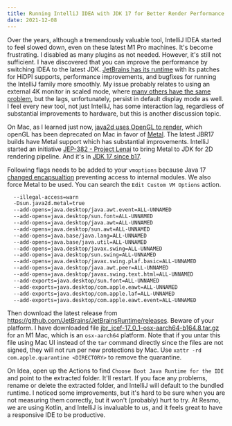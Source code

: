 ```yaml
---
title: Running IntelliJ IDEA with JDK 17 for Better Render Performance with Metal
date: 2021-12-08
--- 
```


Over the years, although a tremendously valuable tool, IntelliJ IDEA started to feel slowed down, even on these latest M1 Pro machines. It's become frustrating. I disabled as many plugins as not needed. However, it's still not sufficient. I have discovered that you can improve the performance by switching IDEA to the latest JDK. [JetBrains has its runtime](https://github.com/JetBrains/JetBrainsRuntime) with its patches for HiDPI supports, performance improvements, and bugfixes for running the IntelliJ family more smoothly. My issue probably relates to using an external 4K monitor in scaled mode, where [many others have the same problem](https://youtrack.jetbrains.com/issue/JBR-745), but the lags, unfortunately, persist in default display mode as well. I feel every new tool, not just IntelliJ, has some interaction lag, regardless of substantial improvements to hardware, but this is another discussion topic.

On Mac, as I learned just now, [java2d uses OpenGL to render](https://youtrack.jetbrains.com/issue/JBR-745), which openGL has been deprecated on Mac in favor of [Metal](https://developer.apple.com/metal/). The latest JBR17 builds have Metal support which has substantial improvements. IntelliJ started an initiative [JEP-382 - Project Lenai](https://blog.jetbrains.com/platform/2020/11/metal-for-intellij-platform/) to bring Metal to JDK for 2D rendering pipeline. And it's in [JDK 17 since b17](https://openjdk.java.net/jeps/382). 

Following flags needs to be added to your `vmoptions` because Java 17 [changed encapsualtion](https://www.infoq.com/news/2021/06/internals-encapsulated-jdk17/) preventing access to internal modules. We also force Metal to be used. You can search the `Edit Custom VM Options` action.

```sh
  --illegal-access=warn
  -Dsun.java2d.metal=true
  --add-opens=java.desktop/java.awt.event=ALL-UNNAMED
  --add-opens=java.desktop/sun.font=ALL-UNNAMED
  --add-opens=java.desktop/java.awt=ALL-UNNAMED
  --add-opens=java.desktop/sun.awt=ALL-UNNAMED
  --add-opens=java.base/java.lang=ALL-UNNAMED
  --add-opens=java.base/java.util=ALL-UNNAMED
  --add-opens=java.desktop/javax.swing=ALL-UNNAMED
  --add-opens=java.desktop/sun.swing=ALL-UNNAMED
  --add-opens=java.desktop/javax.swing.plaf.basic=ALL-UNNAMED
  --add-opens=java.desktop/java.awt.peer=ALL-UNNAMED
  --add-opens=java.desktop/javax.swing.text.html=ALL-UNNAMED
  --add-exports=java.desktop/sun.font=ALL-UNNAMED
  --add-exports=java.desktop/com.apple.eawt=ALL-UNNAMED
  --add-exports=java.desktop/com.apple.laf=ALL-UNNAMED
  --add-exports=java.desktop/com.apple.eawt.event=ALL-UNNAMED
```

Then download the latest release from https://github.com/JetBrains/JetBrainsRuntime/releases. Beware of your platform. I have downloaded file [jbr_jcef-17_0_1-osx-aarch64-b164.8.tar.gz](https://cache-redirector.jetbrains.com/intellij-jbr/jbr_jcef-17_0_1-osx-aarch64-b164.8.tar.gz) for an M1 Mac, which is an `osx-aarch64` platform. Note that if you untar this file using Mac UI instead of the `tar` command directly since the files are not signed, they will not run per new protections by Mac. Use `xattr -rd com.apple.quarantine <DIRECTORY>` to remove the quarantine. 

On Idea, open up the Actions to find `Choose Boot Java Runtime for the IDE` and point to the extracted folder. It'll restart. If you face any problems, rename or delete the extracted folder, and IntelliJ will default to the bundled runtime. I noticed some improvements, but it's hard to be sure when you are not measuring them correctly, but it won't (probably) hurt to try. At Resmo, we are using Kotlin, and IntelliJ is invaluable to us, and it feels great to have a responsive IDE to be productive.